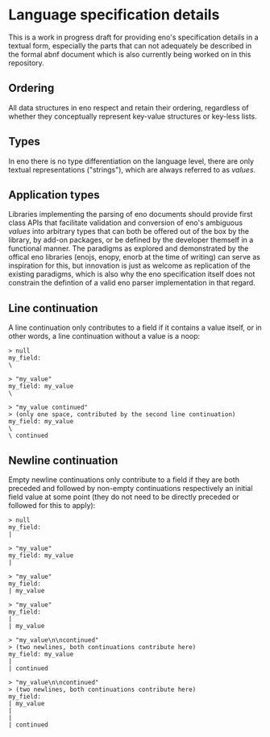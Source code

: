 # Language specification details

This is a work in progress draft for providing eno's specification details in a
textual form, especially the parts that can not adequately be described in the
formal abnf document which is also currently being worked on in
this repository.

## Ordering

All data structures in eno respect and retain their ordering, regardless of
whether they conceptually represent key-value structures or key-less lists.

## Types

In eno there is no type differentiation on the language level, there are only
textual representations ("strings"), which are always referred to as *values*. 

## Application types

Libraries implementing the parsing of eno documents should provide first class
APIs that facilitate validation and conversion of eno's ambiguous *values* into
arbitrary types that can both be offered out of the box by the library, by
add-on packages, or be defined by the developer themself in a functional manner. The
paradigms as explored and demonstrated by the offical eno libraries (enojs,
enopy, enorb at the time of writing) can serve as inspiration for this, but
innovation is just as welcome as replication of the existing paradigms, which is
also why the eno specification itself does not constrain the defintion of a
valid eno parser implementation in that regard.

## Line continuation

A line continuation only contributes to a field if it contains a value itself,
or in other words, a line continuation without a value is a noop:

```eno
> null
my_field:
\

> "my_value"
my_field: my_value
\

> "my_value continued"
> (only one space, contributed by the second line continuation)
my_field: my_value
\
\ continued
```

## Newline continuation

Empty newline continuations only contribute to a field if they are both  preceded and
followed by non-empty continuations respectively an initial field value at some point (they do not need to be directly preceded or followed for this to apply):

```eno
> null
my_field:
|

> "my_value"
my_field: my_value
|

> "my_value"
my_field: 
| my_value

> "my_value"
my_field:
|
| my_value

> "my_value\n\ncontinued"
> (two newlines, both continuations contribute here)
my_field: my_value
|
| continued

> "my_value\n\ncontinued"
> (two newlines, both continuations contribute here)
my_field: 
| my_value
|
|
| continued
```
